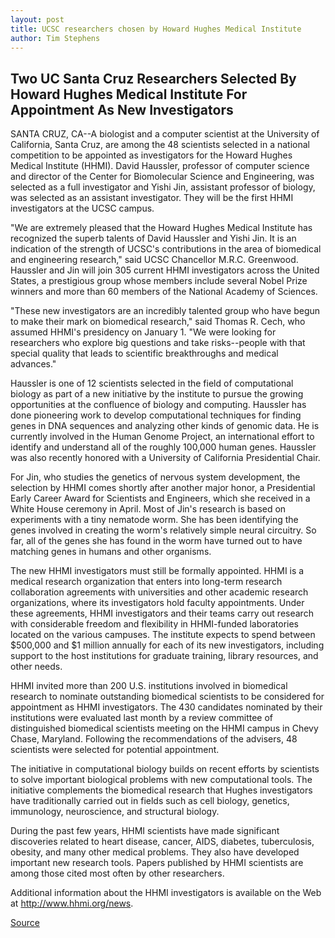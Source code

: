 ```yaml
---
layout: post
title: UCSC researchers chosen by Howard Hughes Medical Institute
author: Tim Stephens
---
```


## Two UC Santa Cruz Researchers Selected By Howard Hughes Medical Institute For Appointment As New Investigators

SANTA CRUZ, CA--A biologist and a computer scientist at the University of California, Santa Cruz, are among the 48 scientists selected in a national competition to be appointed as investigators for the Howard Hughes Medical Institute (HHMI). David Haussler, professor of computer science and director of the Center for Biomolecular Science and Engineering, was selected as a full investigator and Yishi Jin, assistant professor of biology, was selected as an assistant investigator. They will be the first HHMI investigators at the UCSC campus.

"We are extremely pleased that the Howard Hughes Medical Institute has recognized the superb talents of David Haussler and Yishi Jin. It is an indication of the strength of UCSC's contributions in the area of biomedical and engineering research," said UCSC Chancellor M.R.C. Greenwood. Haussler and Jin will join 305 current HHMI investigators across the United States, a prestigious group whose members include several Nobel Prize winners and more than 60 members of the National Academy of Sciences.

"These new investigators are an incredibly talented group who have begun to make their mark on biomedical research," said Thomas R. Cech, who assumed HHMI's presidency on January 1. "We were looking for researchers who explore big questions and take risks--people with that special quality that leads to scientific breakthroughs and medical advances."

Haussler is one of 12 scientists selected in the field of computational biology as part of a new initiative by the institute to pursue the growing opportunities at the confluence of biology and computing. Haussler has done pioneering work to develop computational techniques for finding genes in DNA sequences and analyzing other kinds of genomic data. He is currently involved in the Human Genome Project, an international effort to identify and understand all of the roughly 100,000 human genes. Haussler was also recently honored with a University of California Presidential Chair.

For Jin, who studies the genetics of nervous system development, the selection by HHMI comes shortly after another major honor, a Presidential Early Career Award for Scientists and Engineers, which she received in a White House ceremony in April. Most of Jin's research is based on experiments with a tiny nematode worm. She has been identifying the genes involved in creating the worm's relatively simple neural circuitry. So far, all of the genes she has found in the worm have turned out to have matching genes in humans and other organisms.

The new HHMI investigators must still be formally appointed. HHMI is a medical research organization that enters into long-term research collaboration agreements with universities and other academic research organizations, where its investigators hold faculty appointments. Under these agreements, HHMI investigators and their teams carry out research with considerable freedom and flexibility in HHMI-funded laboratories located on the various campuses. The institute expects to spend between $500,000 and $1 million annually for each of its new investigators, including support to the host institutions for graduate training, library resources, and other needs.

HHMI invited more than 200 U.S. institutions involved in biomedical research to nominate outstanding biomedical scientists to be considered for appointment as HHMI investigators. The 430 candidates nominated by their institutions were evaluated last month by a review committee of distinguished biomedical scientists meeting on the HHMI campus in Chevy Chase, Maryland. Following the recommendations of the advisers, 48 scientists were selected for potential appointment.

The initiative in computational biology builds on recent efforts by scientists to solve important biological problems with new computational tools. The initiative complements the biomedical research that Hughes investigators have traditionally carried out in fields such as cell biology, genetics, immunology, neuroscience, and structural biology.

During the past few years, HHMI scientists have made significant discoveries related to heart disease, cancer, AIDS, diabetes, tuberculosis, obesity, and many other medical problems. They also have developed important new research tools. Papers published by HHMI scientists are among those cited most often by other researchers.

Additional information about the HHMI investigators is available on the Web at <http://www.hhmi.org/news>.

[Source](http://www1.ucsc.edu/news_events/press_releases/archive/99-00/05-00/Haussler_hhmi.htm "Permalink to UCSC researchers chosen by Howard Hughes Medical Institute")
